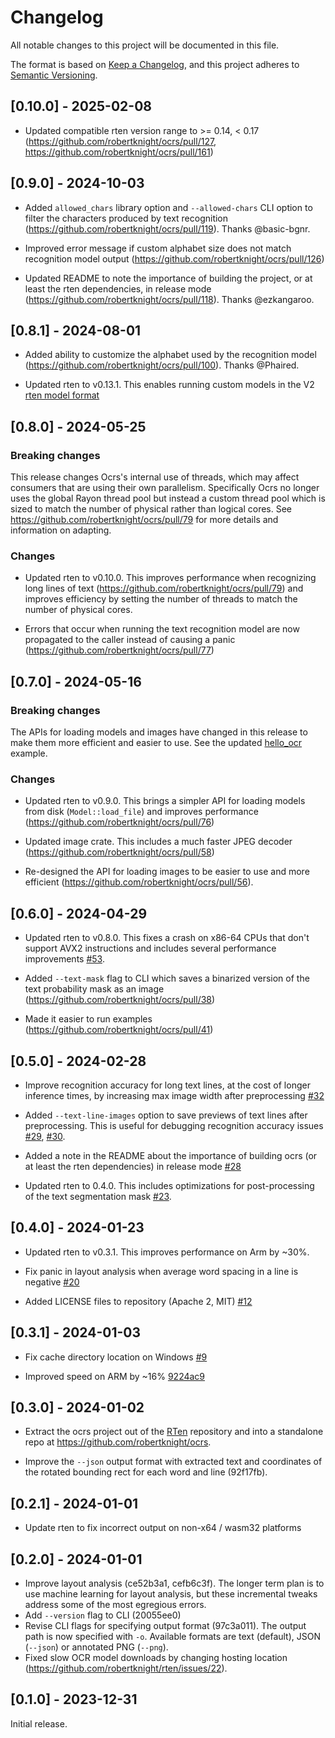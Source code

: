 # Changelog

All notable changes to this project will be documented in this file.

The format is based on [Keep a Changelog](https://keepachangelog.com/en/1.0.0/),
and this project adheres to [Semantic Versioning](https://semver.org/spec/v2.0.0.html).

## [0.10.0] - 2025-02-08

- Updated compatible rten version range to >= 0.14, < 0.17
  (https://github.com/robertknight/ocrs/pull/127,
  https://github.com/robertknight/ocrs/pull/161)

## [0.9.0] - 2024-10-03

- Added `allowed_chars` library option and `--allowed-chars` CLI option to
  filter the characters produced by text recognition
  (https://github.com/robertknight/ocrs/pull/119). Thanks @basic-bgnr.

- Improved error message if custom alphabet size does not match recognition
  model output (https://github.com/robertknight/ocrs/pull/126)

- Updated README to note the importance of building the project, or at least the
  rten dependencies, in release mode
  (https://github.com/robertknight/ocrs/pull/118). Thanks @ezkangaroo.

## [0.8.1] - 2024-08-01

- Added ability to customize the alphabet used by the recognition model
  (https://github.com/robertknight/ocrs/pull/100). Thanks @Phaired.

- Updated rten to v0.13.1. This enables running custom models in the V2
  [rten model format](https://github.com/robertknight/rten/blob/main/docs/rten-file-format.md)

## [0.8.0] - 2024-05-25

### Breaking changes

This release changes Ocrs's internal use of threads, which may affect consumers
that are using their own parallelism. Specifically Ocrs no longer uses the
global Rayon thread pool but instead a custom thread pool which is sized to
match the number of physical rather than logical cores. See
https://github.com/robertknight/ocrs/pull/79 for more details and information on
adapting.

### Changes

- Updated rten to v0.10.0. This improves performance when recognizing long lines
  of text (https://github.com/robertknight/ocrs/pull/79) and improves efficiency
  by setting the number of threads to match the number of physical cores.

- Errors that occur when running the text recognition model are now propagated
  to the caller instead of causing a panic (https://github.com/robertknight/ocrs/pull/77)

## [0.7.0] - 2024-05-16

### Breaking changes

The APIs for loading models and images have changed in this release to make them
more efficient and easier to use. See the updated
[hello_ocr](https://github.com/robertknight/ocrs/blob/main/ocrs/examples/hello_ocr.rs)
example.

### Changes

 - Updated rten to v0.9.0. This brings a simpler API for loading models from
   disk (`Model::load_file`) and improves performance
   (https://github.com/robertknight/ocrs/pull/76)

 - Updated image crate. This includes a much faster JPEG decoder
   (https://github.com/robertknight/ocrs/pull/58)

 - Re-designed the API for loading images to be easier to use and more
   efficient (https://github.com/robertknight/ocrs/pull/56).

## [0.6.0] - 2024-04-29

 - Updated rten to v0.8.0. This fixes a crash on x86-64 CPUs that don't support
   AVX2 instructions and includes several performance improvements
   [#53](https://github.com/robertknight/ocrs/pull/53).

 - Added `--text-mask` flag to CLI which saves a binarized version of the text
   probability mask as an image (https://github.com/robertknight/ocrs/pull/38)

 - Made it easier to run examples (https://github.com/robertknight/ocrs/pull/41)

## [0.5.0] - 2024-02-28

 - Improve recognition accuracy for long text lines, at the cost of longer
   inference times, by increasing max image width after preprocessing
   [#32](https://github.com/robertknight/ocrs/pull/32)

 - Added `--text-line-images` option to save previews of text lines after
   preprocessing. This is useful for debugging recognition accuracy issues
   [#29](https://github.com/robertknight/ocrs/pull/29),
   [#30](https://github.com/robertknight/ocrs/pull/30).

 - Added a note in the README about the importance of building ocrs (or at least
   the rten dependencies) in release mode
   [#28](https://github.com/robertknight/ocrs/pull/28)

 - Updated rten to 0.4.0. This includes optimizations for post-processing of
   the text segmentation mask [#23](https://github.com/robertknight/ocrs/pull/23).

## [0.4.0] - 2024-01-23

 - Updated rten to v0.3.1. This improves performance on Arm by ~30%.

 - Fix panic in layout analysis when average word spacing in a line is negative
   [#20](https://github.com/robertknight/ocrs/pull/20)

 - Added LICENSE files to repository (Apache 2, MIT)
   [#12](https://github.com/robertknight/ocrs/pull/12)

## [0.3.1] - 2024-01-03

 - Fix cache directory location on Windows [#9](https://github.com/robertknight/ocrs/pull/9)

 - Improved speed on ARM by ~16% [9224ac9](https://github.com/robertknight/ocrs/commit/9224ac9)

## [0.3.0] - 2024-01-02

 - Extract the ocrs project out of the [RTen](https://github.com/robertknight/rten)
   repository and into a standalone repo at https://github.com/robertknight/ocrs.

 - Improve the `--json` output format with extracted text and coordinates of
   the rotated bounding rect for each word and line (92f17fb).

## [0.2.1] - 2024-01-01

 - Update rten to fix incorrect output on non-x64 / wasm32 platforms

## [0.2.0] - 2024-01-01

 - Improve layout analysis (ce52b3a1, cefb6c3f). The longer term plan is to use
   machine learning for layout analysis, but these incremental tweaks address
   some of the most egregious errors.
 - Add `--version` flag to CLI (20055ee0)
 - Revise CLI flags for specifying output format (97c3a011). The output path
   is now specified with `-o`. Available formats are text (default), JSON
   (`--json`) or annotated PNG (`--png`).
 - Fixed slow OCR model downloads by changing hosting location
   (https://github.com/robertknight/rten/issues/22).

## [0.1.0] - 2023-12-31

Initial release.
